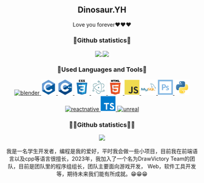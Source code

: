 <p align="center">
<h2 align="center">Dinosaur.YH</h2>
<p align="center">Love you forever❤❤❤</p>
</p>
<h3 align="center">🚀Github statistics🚀</h3>
<p align="center">
<a href="https://space.bilibili.com/669442389">
<img height="160px" align="center" src="https://github-readme-stats.vercel.app/api?username=dinowritecode&theme=dracula&show_icons=true&locale=cn&hide_border=true">
</a>
<a href="https://space.bilibili.com/669442389">
<img height="160px" align="center" src="https://github-readme-stats.vercel.app/api/top-langs/?username=dinowritecode&layout=compact&theme=dracula&locale=cn&hide_border=true&hide=java">
</a>
</p>

<h3 align="center">🚗Used Languages and Tools🚗</h3>
<p align="center"> <a href="https://www.blender.org/" target="_blank" rel="noreferrer"> <img src="https://download.blender.org/branding/community/blender_community_badge_white.svg" alt="blender" width="40" height="40"/> </a> <a href="https://www.cprogramming.com/" target="_blank" rel="noreferrer"> <img src="https://raw.githubusercontent.com/devicons/devicon/master/icons/c/c-original.svg" alt="c" width="40" height="40"/> </a> <a href="https://www.w3schools.com/cpp/" target="_blank" rel="noreferrer"> <img src="https://raw.githubusercontent.com/devicons/devicon/master/icons/cplusplus/cplusplus-original.svg" alt="cplusplus" width="40" height="40"/> </a> <a href="https://www.w3schools.com/css/" target="_blank" rel="noreferrer"> <img src="https://raw.githubusercontent.com/devicons/devicon/master/icons/css3/css3-original-wordmark.svg" alt="css3" width="40" height="40"/> </a> <a href="https://www.electronjs.org" target="_blank" rel="noreferrer"> <img src="https://raw.githubusercontent.com/devicons/devicon/master/icons/electron/electron-original.svg" alt="electron" width="40" height="40"/> </a> <a href="https://www.w3.org/html/" target="_blank" rel="noreferrer"> <img src="https://raw.githubusercontent.com/devicons/devicon/master/icons/html5/html5-original-wordmark.svg" alt="html5" width="40" height="40"/> </a> <a href="https://developer.mozilla.org/en-US/docs/Web/JavaScript" target="_blank" rel="noreferrer"> <img src="https://raw.githubusercontent.com/devicons/devicon/master/icons/javascript/javascript-original.svg" alt="javascript" width="40" height="40"/> </a> <a href="https://www.mysql.com/" target="_blank" rel="noreferrer"> <img src="https://raw.githubusercontent.com/devicons/devicon/master/icons/mysql/mysql-original-wordmark.svg" alt="mysql" width="40" height="40"/> </a> <a href="https://www.photoshop.com/en" target="_blank" rel="noreferrer"> <img src="https://raw.githubusercontent.com/devicons/devicon/master/icons/photoshop/photoshop-line.svg" alt="photoshop" width="40" height="40"/> </a> <a href="https://www.python.org" target="_blank" rel="noreferrer"> <img src="https://raw.githubusercontent.com/devicons/devicon/master/icons/python/python-original.svg" alt="python" width="40" height="40"/> </a> <a href="https://reactnative.dev/" target="_blank" rel="noreferrer"> <img src="https://reactnative.dev/img/header_logo.svg" alt="reactnative" width="40" height="40"/> </a> <a href="https://www.typescriptlang.org/" target="_blank" rel="noreferrer"> <img src="https://raw.githubusercontent.com/devicons/devicon/master/icons/typescript/typescript-original.svg" alt="typescript" width="40" height="40"/> </a> <a href="https://unrealengine.com/" target="_blank" rel="noreferrer"> <img src="https://raw.githubusercontent.com/kenangundogan/fontisto/036b7eca71aab1bef8e6a0518f7329f13ed62f6b/icons/svg/brand/unreal-engine.svg" alt="unreal" width="40" height="40"/> </a> </p>
<h3 align="center">🏳‍🌈Github statistics🏳‍🌈</h3>
<p align="center"><img src="https://github-profile-trophy.vercel.app/?username=dinowritecode&theme=dark_lover&no-frame=false&column=-1"></p>

<p align="center">我是一名学生开发者，编程是我的爱好，平时我会做一些小项目，目前我在前端语言以及cpp等语言很擅长，2023年，我加入了一个名为DrawVictory Team的团队，目前是团队里的程序组组长，团队主要面向游戏开发，	Web，软件工具开发等，期待未来我们能有所成就。😁😁😁</P>
